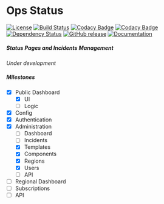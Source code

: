# Ops Status

[![License](https://img.shields.io/badge/license-GPLv3-blue.svg)](https://github.com/wspglobal/opsstatus/blob/master/LICENSE)
[![Build Status](https://travis-ci.org/wspglobal/opsstatus.svg?branch=master)](https://travis-ci.org/wspglobal/opsstatus)
[![Codacy Badge](https://api.codacy.com/project/badge/Grade/df3886d694254a248a7585a90bc5faed)](https://www.codacy.com/app/wspglobal/opsstatus)
[![Codacy Badge](https://api.codacy.com/project/badge/Coverage/df3886d694254a248a7585a90bc5faed)](https://www.codacy.com/app/wspglobal/opsstatus)
[![Dependency Status](https://gemnasium.com/badges/github.com/wspglobal/opsstatus.svg)](https://gemnasium.com/github.com/wspglobal/opsstatus)
[![GitHub release](https://img.shields.io/github/release/wspglobal/opsstatus.svg?maxAge=86400)](https://github.com/Requarks/requarks/releases)
[![Documentation](http://inch-ci.org/github/wspglobal/opsstatus.svg?branch=master)](https://opsstatus.readme.io/)

##### Status Pages and Incidents Management
*Under development*

##### Milestones
- [x] Public Dashboard
	- [x] UI
	- [ ] Logic
- [x] Config
- [x] Authentication
- [x] Administration
	- [ ] Dashboard
	- [ ] Incidents
	- [x] Templates
	- [x] Components
	- [x] Regions
	- [x] Users
	- [ ] API
- [ ] Regional Dashboard
- [ ] Subscriptions
- [ ] API